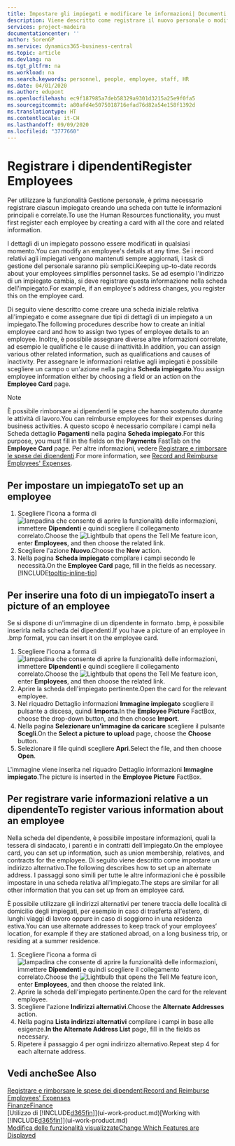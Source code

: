 ```yaml
---
title: Impostare gli impiegati e modificare le informazioni| Documenti Microsoft
description: Viene descritto come registrare il nuovo personale o modificare i dati relativi al personale esistente.
services: project-madeira
documentationcenter: ''
author: SorenGP
ms.service: dynamics365-business-central
ms.topic: article
ms.devlang: na
ms.tgt_pltfrm: na
ms.workload: na
ms.search.keywords: personnel, people, employee, staff, HR
ms.date: 04/01/2020
ms.author: edupont
ms.openlocfilehash: ec9f187985a7deb58329a9301d3215a25e9f0fa5
ms.sourcegitcommit: a80afd4e5075018716efad76d82a54e158f1392d
ms.translationtype: HT
ms.contentlocale: it-CH
ms.lasthandoff: 09/09/2020
ms.locfileid: "3777660"
---
```

# <a name="register-employees"></a><span data-ttu-id="8fb1b-103">Registrare i dipendenti</span><span class="sxs-lookup"><span data-stu-id="8fb1b-103">Register Employees</span></span>
<span data-ttu-id="8fb1b-104">Per utilizzare la funzionalità Gestione personale, è prima necessario registrare ciascun impiegato creando una scheda con tutte le informazioni principali e correlate.</span><span class="sxs-lookup"><span data-stu-id="8fb1b-104">To use the Human Resources functionality, you must first register each employee by creating a card with all the core and related information.</span></span>

<span data-ttu-id="8fb1b-105">I dettagli di un impiegato possono essere modificati in qualsiasi momento.</span><span class="sxs-lookup"><span data-stu-id="8fb1b-105">You can modify an employee's details at any time.</span></span> <span data-ttu-id="8fb1b-106">Se i record relativi agli impiegati vengono mantenuti sempre aggiornati, i task di gestione del personale saranno più semplici.</span><span class="sxs-lookup"><span data-stu-id="8fb1b-106">Keeping up-to-date records about your employees simplifies personnel tasks.</span></span> <span data-ttu-id="8fb1b-107">Se ad esempio l'indirizzo di un impiegato cambia, si deve registrare questa informazione nella scheda dell'impiegato.</span><span class="sxs-lookup"><span data-stu-id="8fb1b-107">For example, if an employee's address changes, you register this on the employee card.</span></span>

<span data-ttu-id="8fb1b-108">Di seguito viene descritto come creare una scheda iniziale relativa all'impiegato e come assegnare due tipi di dettagli di un impiegato a un impiegato.</span><span class="sxs-lookup"><span data-stu-id="8fb1b-108">The following procedures describe how to create an initial employee card and how to assign two types of employee details to an employee.</span></span> <span data-ttu-id="8fb1b-109">Inoltre, è possibile assegnare diverse altre informazioni correlate, ad esempio le qualifiche e le cause di inattività.</span><span class="sxs-lookup"><span data-stu-id="8fb1b-109">In addition, you can assign various other related information, such as qualifications and causes of inactivity.</span></span> <span data-ttu-id="8fb1b-110">Per assegnare le informazioni relative agli impiegati è possibile scegliere un campo o un'azione nella pagina **Scheda impiegato**.</span><span class="sxs-lookup"><span data-stu-id="8fb1b-110">You assign employee information either by choosing a field or an action on the **Employee Card** page.</span></span>

> [!NOTE]  
> <span data-ttu-id="8fb1b-111">È possibile rimborsare ai dipendenti le spese che hanno sostenuto durante le attività di lavoro.</span><span class="sxs-lookup"><span data-stu-id="8fb1b-111">You can reimburse employees for their expenses during business activities.</span></span> <span data-ttu-id="8fb1b-112">A questo scopo è necessario compilare i campi nella Scheda dettaglio **Pagamenti** nella pagina **Scheda impiegato**.</span><span class="sxs-lookup"><span data-stu-id="8fb1b-112">For this purpose, you must fill in the fields on the **Payments** FastTab on the **Employee Card** page.</span></span> <span data-ttu-id="8fb1b-113">Per altre informazioni, vedere [Registrare e rimborsare le spese dei dipendenti](finance-how-record-reimburse-employee-expenses.md).</span><span class="sxs-lookup"><span data-stu-id="8fb1b-113">For more information, see [Record and Reimburse Employees' Expenses](finance-how-record-reimburse-employee-expenses.md).</span></span>

## <a name="to-set-up-an-employee"></a><span data-ttu-id="8fb1b-114">Per impostare un impiegato</span><span class="sxs-lookup"><span data-stu-id="8fb1b-114">To set up an employee</span></span>
1. <span data-ttu-id="8fb1b-115">Scegliere l'icona a forma di ![lampadina che consente di aprire la funzionalità delle informazioni](media/ui-search/search_small.png "Informazioni sull'operazione che si desidera eseguire"), immettere **Dipendenti** e quindi scegliere il collegamento correlato.</span><span class="sxs-lookup"><span data-stu-id="8fb1b-115">Choose the ![Lightbulb that opens the Tell Me feature](media/ui-search/search_small.png "Tell me what you want to do") icon, enter **Employees**, and then choose the related link.</span></span>
2. <span data-ttu-id="8fb1b-116">Scegliere l'azione **Nuovo**.</span><span class="sxs-lookup"><span data-stu-id="8fb1b-116">Choose the **New** action.</span></span>
3. <span data-ttu-id="8fb1b-117">Nella pagina **Scheda impiegato** compilare i campi secondo le necessità.</span><span class="sxs-lookup"><span data-stu-id="8fb1b-117">On the **Employee Card** page, fill in the fields as necessary.</span></span> [!INCLUDE[tooltip-inline-tip](includes/tooltip-inline-tip_md.md)]

## <a name="to-insert-a-picture-of-an-employee"></a><span data-ttu-id="8fb1b-118">Per inserire una foto di un impiegato</span><span class="sxs-lookup"><span data-stu-id="8fb1b-118">To insert a picture of an employee</span></span>
<span data-ttu-id="8fb1b-119">Se si dispone di un'immagine di un dipendente in formato .bmp, è possibile inserirla nella scheda dei dipendenti.</span><span class="sxs-lookup"><span data-stu-id="8fb1b-119">If you have a picture of an employee in .bmp format, you can insert it on the employee card.</span></span>

1. <span data-ttu-id="8fb1b-120">Scegliere l'icona a forma di ![lampadina che consente di aprire la funzionalità delle informazioni](media/ui-search/search_small.png "Informazioni sull'operazione che si desidera eseguire"), immettere **Dipendenti** e quindi scegliere il collegamento correlato.</span><span class="sxs-lookup"><span data-stu-id="8fb1b-120">Choose the ![Lightbulb that opens the Tell Me feature](media/ui-search/search_small.png "Tell me what you want to do") icon, enter **Employees**, and then choose the related link.</span></span>
2. <span data-ttu-id="8fb1b-121">Aprire la scheda dell'impiegato pertinente.</span><span class="sxs-lookup"><span data-stu-id="8fb1b-121">Open the card for the relevant employee.</span></span>
3. <span data-ttu-id="8fb1b-122">Nel riquadro Dettaglio informazioni **Immagine impiegato** scegliere il pulsante a discesa, quindi **Importa**.</span><span class="sxs-lookup"><span data-stu-id="8fb1b-122">In the **Employee Picture** FactBox, choose the drop-down button, and then choose **Import**.</span></span>
4. <span data-ttu-id="8fb1b-123">Nella pagina **Selezionare un'immagine da caricare** scegliere il pulsante **Scegli**.</span><span class="sxs-lookup"><span data-stu-id="8fb1b-123">On the **Select a picture to upload** page, choose the **Choose** button.</span></span>
5. <span data-ttu-id="8fb1b-124">Selezionare il file quindi scegliere **Apri**.</span><span class="sxs-lookup"><span data-stu-id="8fb1b-124">Select the file, and then choose **Open**.</span></span>

<span data-ttu-id="8fb1b-125">L'immagine viene inserita nel riquadro Dettaglio informazioni **Immagine impiegato**.</span><span class="sxs-lookup"><span data-stu-id="8fb1b-125">The picture is inserted in the **Employee Picture** FactBox.</span></span>

## <a name="to-register-various-information-about-an-employee"></a><span data-ttu-id="8fb1b-126">Per registrare varie informazioni relative a un dipendente</span><span class="sxs-lookup"><span data-stu-id="8fb1b-126">To register various information about an employee</span></span>
<span data-ttu-id="8fb1b-127">Nella scheda del dipendente, è possibile impostare informazioni, quali la tessera di sindacato, i parenti e in contratti dell'impiegato.</span><span class="sxs-lookup"><span data-stu-id="8fb1b-127">On the employee card, you can set up information, such as union membership, relatives, and contracts for the employee.</span></span> <span data-ttu-id="8fb1b-128">Di seguito viene descritto come impostare un indirizzo alternativo.</span><span class="sxs-lookup"><span data-stu-id="8fb1b-128">The following describes how to set up an alternate address.</span></span> <span data-ttu-id="8fb1b-129">I passaggi sono simili per tutte le altre informazioni che è possibile impostare in una scheda relativa all'impiegato.</span><span class="sxs-lookup"><span data-stu-id="8fb1b-129">The steps are similar for all other information that you can set up from an employee card.</span></span>

<span data-ttu-id="8fb1b-130">È possibile utilizzare gli indirizzi alternativi per tenere traccia delle località di domicilio degli impiegati, per esempio in caso di trasferta all'estero, di lunghi viaggi di lavoro oppure in caso di soggiorno in una residenza estiva.</span><span class="sxs-lookup"><span data-stu-id="8fb1b-130">You can use alternate addresses to keep track of your employees’ location, for example if they are stationed abroad, on a long business trip, or residing at a summer residence.</span></span>

1. <span data-ttu-id="8fb1b-131">Scegliere l'icona a forma di ![lampadina che consente di aprire la funzionalità delle informazioni](media/ui-search/search_small.png "Informazioni sull'operazione che si desidera eseguire"), immettere **Dipendenti** e quindi scegliere il collegamento correlato.</span><span class="sxs-lookup"><span data-stu-id="8fb1b-131">Choose the ![Lightbulb that opens the Tell Me feature](media/ui-search/search_small.png "Tell me what you want to do") icon, enter **Employees**, and then choose the related link.</span></span>
2. <span data-ttu-id="8fb1b-132">Aprire la scheda dell'impiegato pertinente.</span><span class="sxs-lookup"><span data-stu-id="8fb1b-132">Open the card for the relevant employee.</span></span>
3. <span data-ttu-id="8fb1b-133">Scegliere l'azione **Indirizzi alternativi**.</span><span class="sxs-lookup"><span data-stu-id="8fb1b-133">Choose the **Alternate Addresses** action.</span></span>
4. <span data-ttu-id="8fb1b-134">Nella pagina **Lista indirizzi alternativi** compilare i campi in base alle esigenze.</span><span class="sxs-lookup"><span data-stu-id="8fb1b-134">**In the Alternate Address List** page, fill in the fields as necessary.</span></span>
5. <span data-ttu-id="8fb1b-135">Ripetere il passaggio 4 per ogni indirizzo alternativo.</span><span class="sxs-lookup"><span data-stu-id="8fb1b-135">Repeat step 4 for each alternate address.</span></span>

## <a name="see-also"></a><span data-ttu-id="8fb1b-136">Vedi anche</span><span class="sxs-lookup"><span data-stu-id="8fb1b-136">See Also</span></span>
[<span data-ttu-id="8fb1b-137">Registrare e rimborsare le spese dei dipendenti</span><span class="sxs-lookup"><span data-stu-id="8fb1b-137">Record and Reimburse Employees' Expenses</span></span>](finance-how-record-reimburse-employee-expenses.md)  
[<span data-ttu-id="8fb1b-138">Finanze</span><span class="sxs-lookup"><span data-stu-id="8fb1b-138">Finance</span></span>](finance.md)  
<span data-ttu-id="8fb1b-139">[Utilizzo di [!INCLUDE[d365fin](includes/d365fin_md.md)]](ui-work-product.md)</span><span class="sxs-lookup"><span data-stu-id="8fb1b-139">[Working with [!INCLUDE[d365fin](includes/d365fin_md.md)]](ui-work-product.md)</span></span>  
[<span data-ttu-id="8fb1b-140">Modifica delle funzionalità visualizzate</span><span class="sxs-lookup"><span data-stu-id="8fb1b-140">Change Which Features are Displayed</span></span>](ui-experiences.md)
